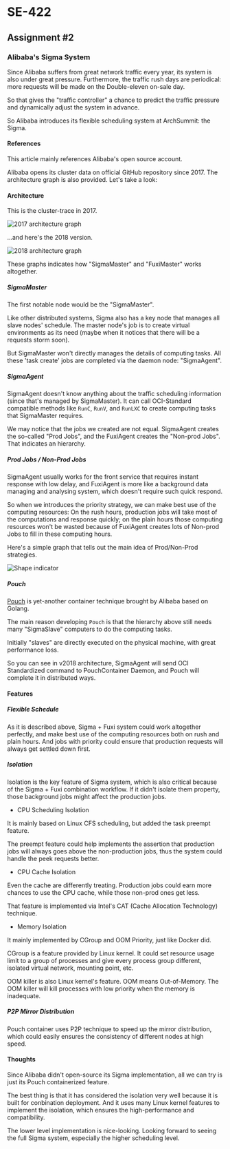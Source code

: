 # SE-422

## Assignment #2

### Alibaba's Sigma System

Since Alibaba suffers from great network traffic every year, its system is also under great pressure. Furthermore, the traffic rush days are periodical: more requests will be made on the Double-eleven on-sale day. 

So that gives the "traffic controller" a chance to predict the traffic pressure and dynamically adjust the system in advance.

So Alibaba introduces its flexible scheduling system at ArchSummit: the Sigma.

#### References

This article mainly references Alibaba's open source account.

Alibaba opens its cluster data on official GitHub repository since 2017. The architecture graph is also provided. Let's take a look:

#### Architecture

This is the cluster-trace in 2017.

![2017 architecture graph](https://raw.githubusercontent.com/yuetsin/private-image-repo/master/2019/10/27/%5BE4956F47-3F71-478E-A922-7F243F72E195%5D%20sigma.png)

...and here's the 2018 version.

![2018 architecture graph](https://raw.githubusercontent.com/yuetsin/private-image-repo/master/2019/10/27/%5B91A368A6-E3D8-407F-9FD1-31C0EEF27B55%5D%20sigma-fuxi-collocation.jpg)


These graphs indicates how "SigmaMaster" and "FuxiMaster" works altogether.

##### SigmaMaster

The first notable node would be the "SigmaMaster".

Like other distributed systems, Sigma also has a key node that manages all slave nodes' schedule. The master node's job is to create virtual environments as its need (maybe when it notices that there will be a requests storm soon).

But SigmaMaster won't directly manages the details of computing tasks. All these 'task create' jobs are completed via the daemon node: "SigmaAgent".

##### SigmaAgent

SigmaAgent doesn't know anything about the traffic scheduling information (since that's managed by SigmaMaster). It can call OCI-Standard compatible methods like `RunC`, `RunV`, and `RunLXC` to create computing tasks that SigmaMaster requires.

We may notice that the jobs we created are not equal. SigmaAgent creates the so-called "Prod Jobs", and the FuxiAgent creates the "Non-prod Jobs". That indicates an hierarchy.

##### Prod Jobs / Non-Prod Jobs

SigmaAgent usually works for the front service that requires instant response with low delay, and FuxiAgent is more like a background data managing and analysing system, which doesn't require such quick respond.

So when we introduces the priority strategy, we can make best use of the computing resources: On the rush hours, production jobs will take most of the computations and response quickly; on the plain hours those computing resources won't be wasted because of FuxiAgent creates lots of Non-prod Jobs to fill in these computing hours.

Here's a simple graph that tells out the main idea of Prod/Non-Prod strategies.

![Shape indicator](https://raw.githubusercontent.com/yuetsin/private-image-repo/master/2019/10/27/%5B7AF8C685-B40B-473D-8FEB-FD8F9A361DDE%5D%2087914a812c66482b54cf7f396f1f3faa.png)

##### Pouch

[Pouch](https://github.com/alibaba/pouch) is yet-another container technique brought by Alibaba based on Golang.

The main reason developing `Pouch` is that the hierarchy above still needs many "SigmaSlave" computers to do the computing tasks.

Initially "slaves" are directly executed on the physical machine, with great performance loss.

So you can see in v2018 architecture, SigmaAgent will send OCI Standardized command to PouchContainer Daemon, and Pouch will complete it in distributed ways.

#### Features

##### Flexible Schedule

As it is described above, Sigma + Fuxi system could work altogether perfectly, and make best use of the computing resources both on rush and plain hours. And jobs with priority could ensure that production requests will always get settled down first.

##### Isolation

Isolation is the key feature of Sigma system, which is also critical because of the Sigma + Fuxi combination workflow. If it didn't isolate them property, those background jobs might affect the production jobs.

* CPU Scheduling Isolation

It is mainly based on Linux CFS scheduling, but added the task preempt feature.

The preempt feature could help implements the assertion that production jobs will always goes above the non-production jobs, thus the system could handle the peek requests better.

* CPU Cache Isolation

Even the cache are differently treating. Production jobs could earn more chances to use the CPU cache, while those non-prod ones get less.

That feature is implemented via Intel's CAT (Cache Allocation Technology) technique.

* Memory Isolation

It mainly implemented by CGroup and OOM Priority, just like Docker did.

CGroup is a feature provided by Linux kernel. It could set resource usage limit to a group of processes and give every process group different, isolated virtual network, mounting point, etc.

OOM killer is also Linux kernel's feature. OOM means Out-of-Memory. The OOM killer will kill processes with low priority when the memory is inadequate.

##### P2P Mirror Distribution

Pouch container uses P2P technique to speed up the mirror distribution, which could easily ensures the consistency of different nodes at high speed.


#### Thoughts

Since Alibaba didn't open-source its Sigma implementation, all we can try is just its Pouch containerized feature.

The best thing is that it has considered the isolation very well because it is built for conbination deployment. And it uses many Linux kernel features to implement the isolation, which ensures the high-performance and compatibility.

The lower level implementation is nice-looking. Looking forward to seeing the full Sigma system, especially the higher scheduling level.